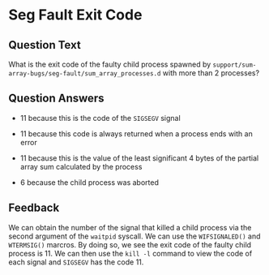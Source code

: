 # Seg Fault Exit Code

## Question Text

What is the exit code of the faulty child process spawned by `support/sum-array-bugs/seg-fault/sum_array_processes.d` with more than 2 processes?

## Question Answers

+ 11 because this is the code of the `SIGSEGV` signal

- 11 because this code is always returned when a process ends with an error

- 11 because this is the value of the least significant 4 bytes of the partial array sum calculated by the process

- 6 because the child process was aborted

## Feedback

We can obtain the number of the signal that killed a child process via the second argument of the `waitpid` syscall.
We can use the `WIFSIGNALED()` and `WTERMSIG()` marcros.
By doing so, we see the exit code of the faulty child process is 11.
We can then use the `kill -l` command to view the code of each signal and `SIGSEGV` has the code 11.

